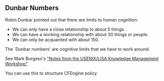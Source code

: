 ## Dunbar Numbers

Robin Dunbar pointed out that there are limits to human cognition:

* We can only have a close relationship to about 5 things.
* We can have a working relationship with about 30 things or people.
* We can only be acquainted with about 150.

The `Dunbar numbers' are cognitive limits that we have to work around.

See Mark Burgess's ["Notes from the USENIX/LISA Knowledge Management Workshop"](http://markburgess.org/blog_km.html)

You can use this to structure CFEngine policy.
